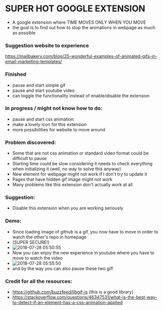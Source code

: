 # SUPER HOT GOOGLE EXTENSION

- A google extension where TIME MOVES ONLY WHEN YOU MOVE
- the goal is to find out how to stop the animations in webpage as much as possible

### Suggestion website to experience
https://mailbakery.com/blog/25-wonderful-examples-of-animated-gifs-in-email-marketing-templates/

### Finished
- pause and start simple gif
- pause and start youtube video
- can toggle the functionality instead of enable/disable the extension

### In progress / might not know how to do:
- pause and start css animation
- make a lovely icon for this extension
- more possibilities for website to move around

### Problem discovered:
- Some that are not css animation or standard video format could be difficult to pause
- Starting time could be slow considering it needs to check everything when initializing it (well, no way to solve this anyway)
- New element for webpage might not work if I don't try to update it
- Pages that have hidden gif image might not work
- Many problems like this extension don't actually work at all

### Suggestion:
- Disable this extension when you are working seriously 

### Demo:
- Since loading image of github is a gif, you now have to move in order to watch the other's repo in homepage
- (SUPER SECURE!)
- ![2018-07-28 05:50:55](https://giant.gfycat.com/UnnaturalFlakyEyelashpitviper.gif)
- Now you can enjoy the new experience in youtube where you have to move to watch the video
- ![2018-07-28 05:55:50](https://giant.gfycat.com/EnchantedAggressiveAustraliankelpie.gif)
- and by the way you can also pause these two gif!

### Credit for all the resources:
- https://github.com/buzzfeed/libgif-js   (this is a good library)
- https://stackoverflow.com/questions/46347531/what-is-the-best-way-to-detect-if-an-element-has-a-css-animation-applied